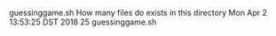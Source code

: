 guessinggame.sh How many files do exists in this directory
Mon Apr  2 13:53:25 DST 2018
25 guessinggame.sh
